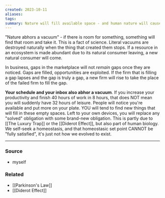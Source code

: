 ```yaml
---
created: 2023-10-11
aliases: 
tags: 
summary: Nature will fill available space - and human nature will cause you to, too
---
```

"Nature abhors a vacuum" - if there is room for something, something will find that room and take it. This is a fact of science. Literal vacuums are destroyed naturally when the thing that created them stops. If a resource in an ecosystem is made abundant due to its natural consumer leaving, a new natural consumer will come. 

In business, gaps in the marketplace will not *remain* gaps once they are noticed. Gaps are filled, opportunities are exploited. If the firm that is filling a gap lapses and the gap is truly a gap, a new firm will rise to take the place of the failed firm to fill the gap.

**Your schedule and your inbox also abhor a vacuum**. If you increase your productivity and finish 40 hours of work in 8 hours, that does NOT mean you will suddenly have 32 hours of leisure. People will notice you're available and put more on your plate. YOU will tend to find new things that will fill in these empty spaces. Left to your own devices, you will replace any "solved" obligation with some brand-new obligation. This is partly due to [[The Luxury Trap]] or the [[Diderot Effect]], but also part of human biology. We self-seek a homeostasis, and that homeostasic set point CANNOT be "fully satisfied", it's just not how we evolved to exist.

****
### Source
- myself

### Related
- [[Parkinson's Law]]
- [[Diderot Effect]]